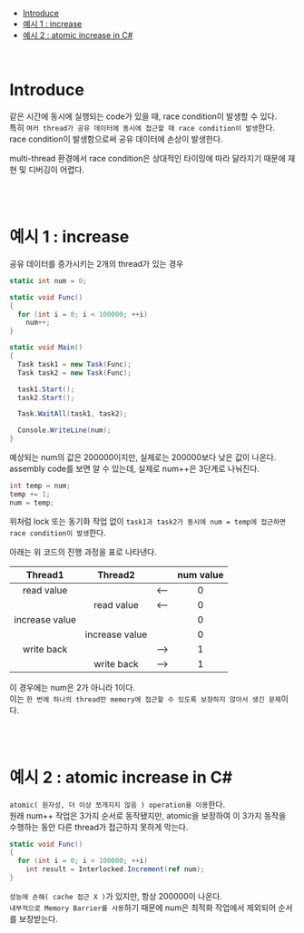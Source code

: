 - [Introduce](#introduce)
- [예시 1 : increase](#예시-1--increase)
- [예시 2 : atomic increase in C#](#예시-2--atomic-increase-in-c)

<br>

# Introduce
같은 시간에 동시에 실행되는 code가 있을 때, race condition이 발생할 수 있다.<br>
특히 `여러 thread가 공유 데이터에 동시에 접근할 때 race condition이 발생`한다.<br>
race condition이 발생함으로써 공유 데이터에 손상이 발생한다.<br>

multi-thread 환경에서 race condition은 상대적인 타이밍에 따라 달라지기 때문에 재현 및 디버깅이 어렵다.<br>

<br>
<br>

# 예시 1 : increase
공유 데이터를 증가시키는 2개의 thread가 있는 경우<br>
```c#
static int num = 0;

static void Func()
{
  for (int i = 0; i < 100000; ++i)
    num++;
}

static void Main()
{
  Task task1 = new Task(Func);
  Task task2 = new Task(Func);

  task1.Start();
  task2.Start();

  Task.WaitAll(task1, task2);

  Console.WriteLine(num);
}
```
예상되는 num의 값은 200000이지만, 실제로는 200000보다 낮은 값이 나온다.<br>
assembly code를 보면 알 수 있는데, 실제로 num++은 3단계로 나눠진다.<br>
```c#
int temp = num;
temp += 1;
num = temp;
```
위처럼 lock 또는 동기화 작업 없이 `task1과 task2가 동시에 num = temp에 접근하면 race condition이 발생`한다.<br>

아래는 위 코드의 진행 과정을 표로 나타낸다.<br>

|Thread1|Thread2||num value|
|:---:|:---:|:---:|:---:|
|read value| |<--|0|
||read value|<--|0|
|increase value|| |0|
||increase value| |0|
|write back| |-->|1|
||write back|-->|1|

이 경우에는 num은 2가 아니라 1이다.<br>
이는 `한 번에 하나의 thread만 memory에 접근할 수 있도록 보장하지 않아서 생긴 문제`이다.<br>

<br>
<br>

# 예시 2 : atomic increase in C#
`atomic( 원자성, 더 이상 쪼개지지 않음 ) operation을 이용`한다.<br>
원래 num++ 작업은 3가지 순서로 동작됐지만, atomic을 보장하여 이 3가지 동작을 수행하는 동안 다른 thread가 접근하지 못하게 막는다.<br>
```c#
static void Func()
{
  for (int i = 0; i < 100000; ++i)
    int result = Interlocked.Increment(ref num);
}
```
`성능에 손해( cache 접근 X )`가 있지만, 항상 200000이 나온다.<br>
`내부적으로 Memory Barrier를 사용`하기 때문에 num은 최적화 작업에서 제외되어 순서를 보장받는다.<br>
